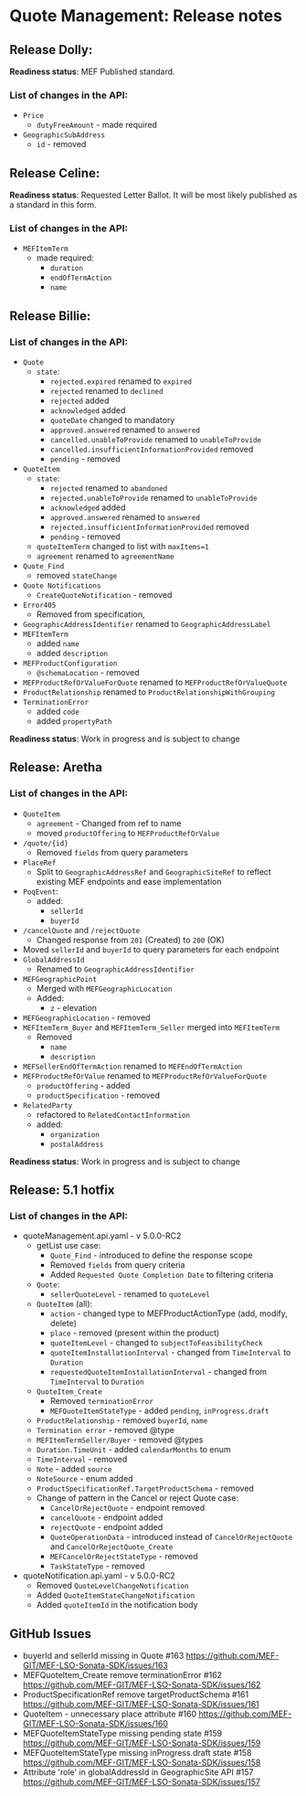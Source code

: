 # Quote Management: Release notes

## Release Dolly:

**Readiness status**: MEF Published standard. 

### List of changes in the API:

- `Price`
  - `dutyFreeAmount` - made required
- `GeographicSubAddress`
  - `id` - removed

## Release Celine:

**Readiness status**: Requested Letter Ballot. It will be most likely published
as a standard in this form.

### List of changes in the API:

- `MEFItemTerm`
  - made required:
    - `duration`
    - `endOfTermAction`
    - `name`

## Release Billie:

### List of changes in the API:

- `Quote`
  - `state`:
    - `rejected.expired` renamed to `expired`
    - `rejected` renamed to `declined`
    - `rejected` added
    - `acknowledged` added
    - `quoteDate` changed to mandatory
    - `approved.answered` renamed to `answered`
    - `cancelled.unableToProvide` renamed to `unableToProvide`
    - `cancelled.insufficientInformationProvided` removed
    - `pending` - removed
- `QuoteItem`
  - `state`:
    - `rejected` renamed to `abandoned`
    - `rejected.unableToProvide` renamed to `unableToProvide`
    - `acknowledged` added
    - `approved.answered` renamed to `answered`
    - `rejected.insufficientInformationProvided` removed
    - `pending` - removed
  - `quoteItemTerm` changed to list with `maxItems=1`
  - `agreement` renamed to `agreementName`
- `Quote_Find`
  - removed `stateChange`
- `Quote Notifications`
  - `CreateQuoteNotification` - removed
- `Error405`
  - Removed from specification,
- `GeographicAddressIdentifier` renamed to `GeographicAddressLabel`
- `MEFItemTerm`
  - added `name`
  - added `description`
- `MEFProductConfiguration`
  - `@schemaLocation` - removed
- `MEFProductRefOrValueForQuote` renamed to `MEFProductRefOrValueQuote`
- `ProductRelationship` renamed to `ProductRelationshipWithGrouping`
- `TerminationError`
  - added `code`
  - added `propertyPath`

**Readiness status**: Work in progress and is subject to change

## Release: Aretha

### List of changes in the API:

- `QuoteItem`
  - `agreement` - Changed from ref to name
  - moved `productOffering` to `MEFProductRefOrValue`
- `/quote/{id}`
  - Removed `fields` from query parameters
- `PlaceRef`
  - Split to `GeographicAddressRef` and `GeographicSiteRef` to reflect existing
    MEF endpoints and ease implementation
- `PoqEvent`:
  - added:
    - `sellerId`
    - `buyerId`
- `/cancelQuote` and `/rejectQuote`
  - Changed response from `201` (Created) to `200` (OK)
- Moved `sellerId` and `buyerId` to query parameters for each endpoint
- `GlobalAddressId`
  - Renamed to `GeographicAddressIdentifier`
- `MEFGeographicPoint`
  - Merged with `MEFGeographicLocation`
  - Added:
    - `z` - elevation
- `MEFGeographicLocation` - removed
- `MEFItemTerm_Buyer` and `MEFItemTerm_Seller` merged into `MEFItemTerm`
  - Removed
    - `name`
    - `description`
- `MEFSellerEndOfTermAction` renamed to `MEFEndOfTermAction`
- `MEFProductRefOrValue` renamed to `MEFProductRefOrValueForQuote`
  - `productOffering` - added
  - `productSpecification` - removed
- `RelatedParty`
  - refactored to `RelatedContactInformation`
  - added:
    - `organization`
    - `postalAddress`

**Readiness status**: Work in progress and is subject to change

## Release: 5.1 hotfix

### List of changes in the API:

- quoteManagement.api.yaml - v 5.0.0-RC2
  - getList use case:
    - `Quote_Find` - introduced to define the response scope
    - Removed `fields` from query criteria
    - Added `Requested Quote Completion Date` to filtering criteria
  - `Quote`:
    - `sellerQuoteLevel` - renamed to `quoteLevel`
  - `QuoteItem` (all):
    - `action` - changed type to MEFProductActionType (add, modify, delete)
    - `place` - removed (present within the product)
    - `quoteItemLevel` - changed to `subjectToFeasibilityCheck`
    - `quoteItemInstallationInterval` - changed from `TimeInterval` to
      `Duration`
    - `requestedQuoteItemInstallationInterval` - changed from `TimeInterval` to
      `Duration`
  - `QuoteItem_Create`
    - Removed `terminationError`
    - `MEFQuoteItemStateType` - added `pending`, `inProgress.draft`
  - `ProductRelationship` - removed `buyerId`, `name`
  - `Termination error` - removed @type
  - `MEFItemTermSeller/Buyer` - removed @types
  - `Duration.TimeUnit` - added `calendarMonths` to enum
  - `TimeInterval` - removed
  - `Note` - added `source`
  - `NoteSource` - enum added
  - `ProductSpecificationRef.TargetProductSchema` - removed
  - Change of pattern in the Cancel or reject Quote case:
    - `CancelOrRejectQuote` - endpoint removed
    - `cancelQuote` - endpoint added
    - `rejectQuote` - endpoint added
    - `QuoteOperationData` - introduced instead of `CancelOrRejectQuote` and
      `CancelOrRejectQuote_Create`
    - `MEFCancelOrRejectStateType` - removed
    - `TaskStateType` - removed
- quoteNotification.api.yaml - v 5.0.0-RC2
  - Removed `QuoteLevelChangeNotification`
  - Added `QuoteItemStateChangeNotification`
  - Added `quoteItemId` in the notification body

## GitHub Issues

- buyerId and sellerId missing in Quote #163
  https://github.com/MEF-GIT/MEF-LSO-Sonata-SDK/issues/163
- MEFQuoteItem_Create remove terminationError #162
  https://github.com/MEF-GIT/MEF-LSO-Sonata-SDK/issues/162
- ProductSpecificationRef remove targetProductSchema #161
  https://github.com/MEF-GIT/MEF-LSO-Sonata-SDK/issues/161
- QuoteItem - unnecessary place attribute #160
  https://github.com/MEF-GIT/MEF-LSO-Sonata-SDK/issues/160
- MEFQuoteItemStateType missing pending state #159
  https://github.com/MEF-GIT/MEF-LSO-Sonata-SDK/issues/159
- MEFQuoteItemStateType missing inProgress.draft state #158
  https://github.com/MEF-GIT/MEF-LSO-Sonata-SDK/issues/158
- Attribute 'role' in globalAddressId in GeographicSite API #157
  https://github.com/MEF-GIT/MEF-LSO-Sonata-SDK/issues/157
